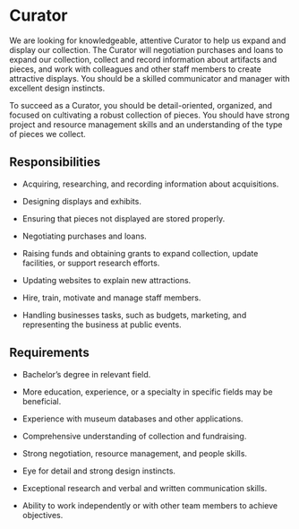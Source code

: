 # Curator

We are looking for knowledgeable, attentive Curator to help us expand and display our collection. The Curator will negotiation purchases and loans to expand our collection, collect and record information about artifacts and pieces, and work with colleagues and other staff members to create attractive displays. You should be a skilled communicator and manager with excellent design instincts.

To succeed as a Curator, you should be detail-oriented, organized, and focused on cultivating a robust collection of pieces. You should have strong project and resource management skills and an understanding of the type of pieces we collect.

## Responsibilities

* Acquiring, researching, and recording information about acquisitions.

* Designing displays and exhibits.

* Ensuring that pieces not displayed are stored properly.

* Negotiating purchases and loans.

* Raising funds and obtaining grants to expand collection, update facilities, or support research efforts.

* Updating websites to explain new attractions.

* Hire, train, motivate and manage staff members.

* Handling businesses tasks, such as budgets, marketing, and representing the business at public events.

## Requirements

* Bachelor’s degree in relevant field.

* More education, experience, or a specialty in specific fields may be beneficial.

* Experience with museum databases and other applications.

* Comprehensive understanding of collection and fundraising.

* Strong negotiation, resource management, and people skills.

* Eye for detail and strong design instincts.

* Exceptional research and verbal and written communication skills.

* Ability to work independently or with other team members to achieve objectives.


